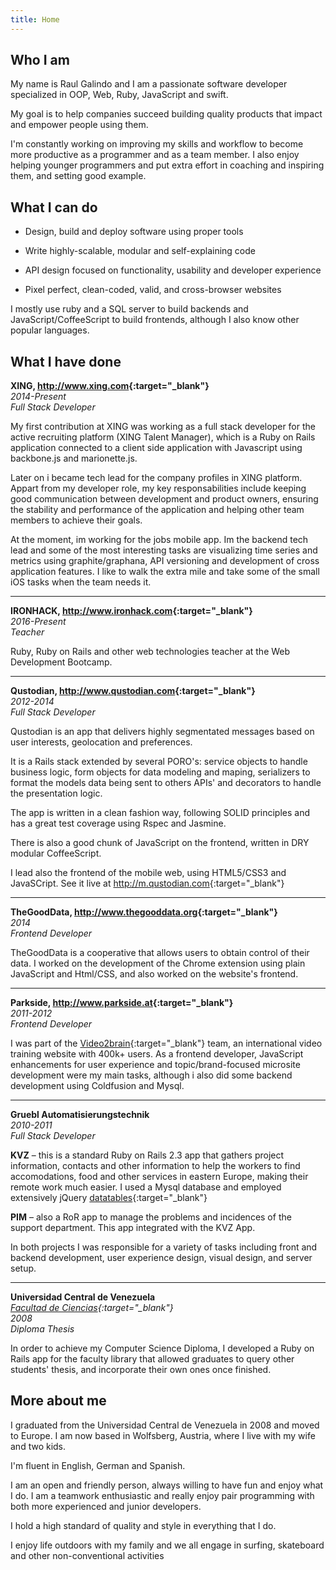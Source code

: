 ```yaml
---
title: Home
---
```


Who I am
--------

My name is Raul Galindo and I am a passionate software developer specialized in OOP, Web, Ruby, JavaScript and swift.

My goal is to help companies succeed building quality products that impact and empower people using them.

I'm constantly working on improving my skills and workflow to become more productive as a programmer and as a team member. I also enjoy helping younger programmers and put extra effort in coaching and inspiring them, and setting good example.

What I can do
-------------

* Design, build and deploy software using proper tools

* Write highly-scalable, modular and self-explaining code

* API design focused on functionality, usability and developer experience

* Pixel perfect, clean-coded, valid, and cross-browser websites

I mostly use ruby and a SQL server to build backends and JavaScript/CoffeeScript to build frontends, although I also know other popular languages.

What I have done
----------------

**XING, <http://www.xing.com>{:target="_blank"}**  
*2014-Present*  
*Full Stack Developer*  

My first contribution at XING was working as a full stack developer for the active recruiting platform (XING Talent Manager), which is a Ruby on Rails application connected to a client side application with Javascript using backbone.js and marionette.js.

Later on i became tech lead for the company profiles in XING platform. Appart from my developer role, my key responsabilities include keeping good communication between development and product owners, ensuring the stability and performance of the application and helping other team members to achieve their goals.

At the moment, im working for the jobs mobile app. Im the backend tech lead and some of the most interesting tasks are visualizing time series and metrics using graphite/graphana, API versioning and development of cross application features. I like to walk the extra mile and take some of the small iOS tasks when the team needs it.

* * *

**IRONHACK, <http://www.ironhack.com>{:target="_blank"}**  
*2016-Present*  
*Teacher*  

Ruby, Ruby on Rails and other web technologies teacher at the Web Development Bootcamp.

* * *

**Qustodian, <http://www.qustodian.com>{:target="_blank"}**  
*2012-2014*  
*Full Stack Developer*  

Qustodian is an app that delivers highly segmentated messages based on user interests, geolocation and preferences.

It is a Rails stack extended by several PORO's: service objects to handle business logic, form objects for data modeling and maping, serializers to format the models data being sent to others APIs' and decorators to handle the presentation logic.

The app is written in a clean fashion way, following SOLID principles and has a great test coverage using Rspec and Jasmine.

There is also a good chunk of JavaScript on the frontend, written in DRY modular CoffeeScript.

I lead also the frontend of the mobile web, using HTML5/CSS3 and JavaSCript. See it live at <http://m.qustodian.com>{:target="_blank"}

* * *

**TheGoodData, <http://www.thegooddata.org>{:target="_blank"}**  
*2014*  
*Frontend Developer*  

TheGoodData is a cooperative that allows users to obtain control of their data. I worked on the development of the Chrome extension using plain JavaScript and Html/CSS, and also worked on the website's frontend.

* * *

**Parkside, <http://www.parkside.at>{:target="_blank"}**  
*2011-2012*  
*Frontend Developer*  

I was part of the [Video2brain](http://www.video2brain.com){:target="_blank"} team, an international video training website with 400k+ users. As a frontend developer, JavaScript enhancements for user experience and topic/brand-focused microsite development were my main tasks, although i also did some backend development using Coldfusion and Mysql.

* * *

**Gruebl Automatisierungstechnik**  
*2010-2011*  
*Full Stack Developer*  

**KVZ** – this is a standard Ruby on Rails 2.3 app that gathers project information, contacts and other information to help the workers to find accomodations, food and other services in eastern Europe, making their remote work much easier. I used a Mysql database and employed extensively jQuery [datatables](http://datatables.net){:target="_blank"}

**PIM** – also a RoR app to manage the problems and incidences of the support department. This app integrated with the KVZ App.

In both projects I was responsible for a variety of tasks including front and backend development, user experience design, visual design, and server setup.

* * *

**Universidad Central de Venezuela**  
*[Facultad de Ciencias](http://www.ciens.ucv.ve/ciens/){:target="_blank"}*  
*2008*  
*Diploma Thesis*  

In order to achieve my Computer Science Diploma, I developed a Ruby on Rails app for the faculty library that allowed graduates to query other students' thesis, and incorporate their own ones once finished.

More about me
-------------

I graduated from the Universidad Central de Venezuela in 2008 and moved to Europe. I am now based in Wolfsberg, Austria, where I live with my wife and two kids.

I'm fluent in English, German and Spanish.

I am an open and friendly person, always willing to have fun and enjoy what I do. I am a teamwork enthusiastic and really enjoy pair programming with both more experienced and junior developers.

I hold a high standard of quality and style in everything that I do.

I enjoy life outdoors with my family and we all engage in surfing, skateboard and other non-conventional activities

<!-- <script src="//lightwidget.com/widgets/lightwidget.js"></script><iframe src="//lightwidget.com/widgets/e4d4c5d0cae75c608fa2b57c3e53a9a5.html" id="lightwidget_e4d4c5d0ca" name="lightwidget_e4d4c5d0ca"  scrolling="no" allowtransparency="true" class="lightwidget-widget" style="width: 100%; border: 0; overflow: hidden;"></iframe> -->

